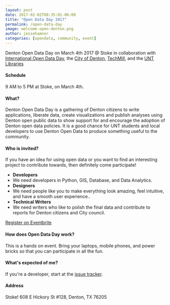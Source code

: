 ```yaml
---
layout: post
date: 2017-02-02T08:35:01-06:00
title: "Open Data Day 2017"
permalink: /open-data-day
image: welcome-open-denton.png
author: jessehamner
categories: [opendata, community, event]
---
```

Denton Open Data Day on March 4th 2017 @ Stoke in collaboration with [International Open Data Day](http://opendataday.org/), the [City of Denton](https://www.cityofdenton.com/), [TechMill](https://techmill.co/), and the [UNT Libraries](http://www.library.unt.edu)

#### Schedule
9 AM to 5 PM at Stoke, on March 4th.

#### What?
Denton Open Data Day is a gathering of Denton citizens to write applications, liberate data, create visualizations and publish analyses using Denton open public data to show support for and encourage the adoption of Denton open data policies. It is a good chance for UNT students and local developers to use Denton Open Data to produce something useful to the community. 

#### Who is invited?
If you have an idea for using open data or you want to find an interesting project to contribute towards, then definitely come participate! 

- **Developers** 
- We need developers in Python, GIS, Database, and Data Analytics. 
- **Designers**
- We need people like you to make everything look amazing, feel intuitive, and have a smooth user experience..
- **Technical Writers**
- We need writers who like to polish the final data and contribute to reports for Denton citizens and City council.

<p class="text-center p-a-1">
	<a class="btn btn-primary btn-lg" href="https://www.meetup.com/TechmillDenton/events/237405554/">Register on Eventbrite</a>
</p>

#### How does Open Data Day work?
This is a hands on event. Bring your laptops, mobile phones, and power bricks so that you can participate in all the fun.

#### What's expected of me?

If you're a developer, start at the [issue tracker](https://github.com/OpenDenton/City-of-Denton-Datasets). 

#### Address
Stoke! 608 E Hickory St #128, Denton, TX 76205


<!-- JSON-LD markup generated by Google Structured Data Markup Helper. -->
<script type="application/ld+json">
{
  "@context" : "http://schema.org",
  "@type" : "Event",
  "name" : "Open Data Day 2017",
  "startDate" : "2017-03-04",
  "endDate" : "2017-03-04",
  "location" : {
    "@type" : "Place",
    "name" : "Stoke",
    "address" : {
      "@type" : "PostalAddress",
      "streetAddress" : "608 E Hickory St #128",
      "addressLocality" : "Denton",
      "addressRegion" : "TX",
      "postalCode" : "76205"
    }
  },
  "image" : "https://www.opendenton.com/assets/images/posts/welcome-open-denton.png",
  "description" : "Denton Open Data Day is a gathering of Denton citizens to write applications, liberate data, create visualizations and publish analyses using Denton open public data to show support for and encourage the adoption of Denton open data policies.",
  "url" : "https://www.meetup.com/TechmillDenton/events/237405554/"
}
</script>